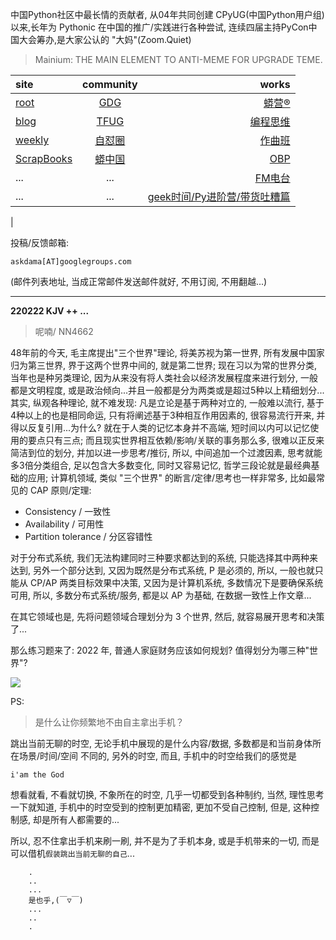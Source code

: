 中国Python社区中最长情的贡献者, 从04年共同创建 CPyUG(中国Python用户组)以来,长年为 Pythonic 在中国的推广/实践进行各种尝试, 连续四届主持PyCon中国大会筹办,是大家公认的 "大妈"(Zoom.Quiet)

> Mainium: THE MAIN ELEMENT TO ANTI-MEME FOR UPGRADE TEME.

| site | community | works |
| :-----| :----: | ----: |
| [root](http://zoomquiet.io/) | [GDG](https://blog.zhgdg.org/) | [蟒营®](https://doc.101.camp/) |
| [blog](https://blog.zoomquiet.io/pages/zoomquiet.html) | [TFUG](http://zh.tfug.world/) | [编程思维](https://py.101.camp/) |
| [weekly](http://weekly.pychina.org/) | [自怼圈](https://du.101.camp/) | [作曲班](https://mu.101.camp/) |
| [ScrapBooks](https://zoomquiet.io/collection.html) | [蟒中国](https://pychina.org/) | [OBP](https://zoomquiet.io/obp/index.html) |
| ... | ... | [FM电台](https://fm.101.camp/) |
| ... | ... | [geek时间/Py进阶营/带货吐糟篇](https://fm.101.camp/2020/geek2py-dama.html) 
 |


投稿/反馈邮箱:

    askdama[AT]googlegroups.com

(邮件列表地址, 
当成正常邮件发送邮件就好, 不用订阅, 不用翻越...)



---------------------------------------------------
**220222 KJV ++ ...**


> 呢喃/ NN4662





48年前的今天, 毛主席提出"三个世界"理论, 将美苏视为第一世界, 所有发展中国家归为第三世界, 界于这两个世界中间的, 就是第二世界;
现在习以为常的世界分类, 当年也是种另类理论, 因为从来没有将人类社会以经济发展程度来进行划分, 一般都是文明程度, 或是政治倾向...并且一般都是分为两类或是超过5种以上精细划分...
其实, 纵观各种理论, 就不难发现: 凡是立论是基于两种对立的, 一般难以流行, 基于4种以上的也是相同命运, 只有将阐述基于3种相互作用因素的, 很容易流行开来, 并得以反复引用...为什么? 就在于人类的记忆本身并不高端, 短时间以内可以记忆使用的要点只有三点; 而且现实世界相互依赖/影响/关联的事务那么多, 很难以正反来简洁到位的划分, 并加以进一步思考/推衍, 所以, 中间追加一个过渡因素, 思考就能多3倍分类组合, 足以包含大多数变化, 同时又容易记忆, 哲学三段论就是最经典基础的应用;
计算机领域, 类似 "三个世界" 的断言/定律/思考也一样非常多, 比如最常见的 CAP 原则/定理:

+ Consistency / 一致性
+ Availability / 可用性
+ Partition tolerance / 分区容错性

对于分布式系统, 我们无法构建同时三种要求都达到的系统, 只能选择其中两种来达到, 另外一个部分达到, 又因为既然是分布式系统, P 是必须的, 所以, 一般也就只能从 CP/AP 两类目标效果中决策, 又因为是计算机系统, 多数情况下是要确保系统可用, 所以, 多数分布式系统/服务, 都是以 AP 为基础, 在数据一致性上作文章...

在其它领域也是, 先将问题领域合理划分为 3 个世界, 然后, 就容易展开思考和决策了...

那么练习题来了: 2022 年, 普通人家庭财务应该如何规划? 值得划分为哪三种"世界"?


![](https://ipic.zoomquiet.top/2022-02-21-zq42-today-card-2202.022.jpeg)







PS:
> 是什么让你频繁地不由自主拿出手机？

跳出当前无聊的时空,
无论手机中展现的是什么内容/数据,
多数都是和当前身体所在场景/时间/空间 不同的,
另外的时空,
而且, 手机中的时空给我们的感觉是

    i'am the God

想看就看, 不看就切换,
不象所在的时空, 几乎一切都受到各种制约,
当然,
理性思考一下就知道,
手机中的时空受到的控制更加精密, 更加不受自己控制,
但是, 这种控制感,
却是所有人都需要的...

所以, 
忍不住拿出手机来刷一刷,
并不是为了手机本身, 或是手机带来的一切,
而是可以借机`假装跳出当前无聊的自己`...



```
    .
    ..
    ...
    是也乎,(￣▽￣)
    ...
    ..
    .
```


